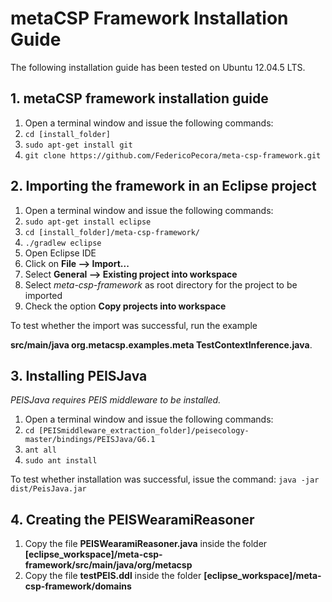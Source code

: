 # metaCSP Framework Installation Guide
The following installation guide has been tested on Ubuntu 12.04.5 LTS.

## 1. metaCSP framework installation guide
1. Open a terminal window and issue the following commands:
2. `cd [install_folder]`
3. `sudo apt-get install git`
4. `git clone https://github.com/FedericoPecora/meta-csp-framework.git`

## 2. Importing the framework in an Eclipse project
1. Open a terminal window and issue the following commands:
2. `sudo apt-get install eclipse`
3. `cd [install_folder]/meta-csp-framework/`
4. `./gradlew eclipse`
5. Open Eclipse IDE
6. Click on **File --> Import...**
7. Select **General --> Existing project into workspace**
8. Select *meta-csp-framework* as root directory for the project to be imported
9. Check the option **Copy projects into workspace**

To test whether the import was successful, run the example

**src/main/java org.metacsp.examples.meta TestContextInference.java**.

## 3. Installing PEISJava
*PEISJava requires PEIS middleware to be installed.*

1. Open a terminal window and issue the following commands:
2. `cd [PEISmiddleware_extraction_folder]/peisecology-master/bindings/PEISJava/G6.1`
3. `ant all`
4. `sudo ant install`

To test whether installation was successful, issue the command: `java -jar dist/PeisJava.jar`

## 4. Creating the PEISWearamiReasoner
1. Copy the file **PEISWearamiReasoner.java** inside the folder **[eclipse_workspace]/meta-csp-framework/src/main/java/org/metacsp**
2. Copy the file **testPEIS.ddl** inside the folder **[eclipse_workspace]/meta-csp-framework/domains**
